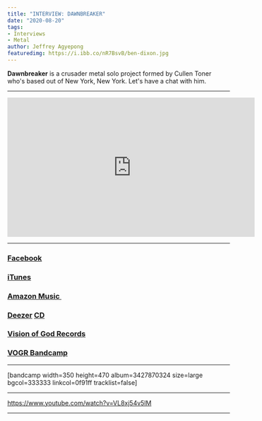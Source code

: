 ```yaml
---
title: "INTERVIEW: DAWNBREAKER"
date: "2020-08-20"
tags:
- Interviews
- Metal
author: Jeffrey Agyepong
featuredimg: https://i.ibb.co/nR7BsvB/ben-dixon.jpg
---
```


**Dawnbreaker** is a crusader metal solo project formed by Cullen Toner who's based out of New York, New York. Let's have a chat with him.

* * *

<div class="video-container">
    <iframe src="https://www.youtube.com/embed/ventbyofUhE" width="560" height="315" frameborder="0"></iframe>
</div>

* * *

### [Facebook](https://web.facebook.com/dawnbreakerworship)

###  [iTunes](https://visionofgodrecords.com/product/dawnbreaker-total-depravity-cd/%20) 

### [Amazon Music ](https://www.amazon.com/Total-Depravity-Dawnbreaker/dp/B07XH89D5F/ref=sr_1_fkmr0_1?dchild=1&keywords=Dawnbreaker+total+depravity&qid=1591322763&sr=8-1-fkmr0) 

### [Deezer](https://www.deezer.com/en/album/110225422) [CD](https://visionofgodrecords.com/product/dawnbreaker-total-depravity-cd/) 

### [Vision of God Records](https://visionofgodrecords.com/album/total-depravity/) 

### [VOGR Bandcamp](https://visionofgodrecords.bandcamp.com/album/total-depravity)

* * *

\[bandcamp width=350 height=470 album=3427870324 size=large bgcol=333333 linkcol=0f91ff tracklist=false\]

* * *

https://www.youtube.com/watch?v=VL8xj54v5lM

* * *
